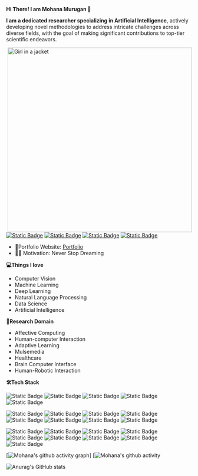 **Hi There! I am Mohana Murugan 👋**

**I am a dedicated researcher specializing in Artificial Intelligence**, actively developing novel methodologies to address intricate challenges across diverse fields, with the goal of making significant contributions to top-tier scientific endeavors.

 <img src="https://github.com/Mohana-Murugan/Mohana-Murugan/blob/main/ezgif-1-b0d2bc44da.gif" alt="Girl in a jacket" width="500" height="500" align="right">
 
 [![Static Badge](https://img.shields.io/badge/mohanamurukan%40gmail.com-red?logo=gmail&logoColor=white)](mailto:mohanamurukan@gmail.com) [![Static Badge](https://img.shields.io/badge/Mohana%20Murugan-blue?logo=google%20scholar&logoColor=white)](https://scholar.google.com/citations?user=DTGvo_sAAAAJ&hl=en&authuser=1) [![Static Badge](https://img.shields.io/badge/Mohana%20Murugan-%20green?logo=ResearchGate&logoColor=white)](https://www.researchgate.net/profile/Mohana-Murugan) [![Static Badge](https://img.shields.io/badge/Mohana%20Murugan-blue?logo=linkedin&logoColor=white)](https://www.linkedin.com/in/mohana-m-84a435231?utm_source=share&utm_campaign=share_via&utm_content=profile&utm_medium=android_app)

- 🎯Portfolio Website: [Portfolio]()
- 👩‍💻 Motivation: Never Stop Dreaming
 
**💻Things I love** 
   - Computer Vision 
   - Machine Learning
   - Deep Learning
   - Natural Language Processing
   - Data Science
   - Artificial Intelligence
     
**📌Research Domain**
   - Affective Computing
   - Human-computer Interaction
   - Adaptive Learning
   - Mulsemedia
   - Healthcare
   - Brain Computer Interface
   - Human-Robotic Interaction



**🛠️Tech Stack**
  
 ![Static Badge](https://img.shields.io/badge/Python-black?logo=python) ![Static Badge](https://img.shields.io/badge/scikit-learn-black?logo=scikit-learn) ![Static Badge](https://img.shields.io/badge/TensorFlow-black?logo=TensorFlow) ![Static Badge](https://img.shields.io/badge/Keras-black?logo=Keras) ![Static Badge](https://img.shields.io/badge/PyTorch-black?logo=PyTorch)

 ![Static Badge](https://img.shields.io/badge/OpenCV-black?logo=OpenCV) ![Static Badge](https://img.shields.io/badge/Matplotlib-black?logo=Matplotlib) ![Static Badge](https://img.shields.io/badge/Seaborn-black?logo=Seaborn) ![Static Badge](https://img.shields.io/badge/Plotly-black?logo=Plotly) ![Static Badge](https://img.shields.io/badge/Auto-sklearn-black?logo=Auto-sklearn) ![Static Badge](https://img.shields.io/badge/NLTK-black?logo=nltk) ![Static Badge](https://img.shields.io/badge/spaCy%20-black?logo=SpaCy%20) ![Static Badge](https://img.shields.io/badge/TextBlob%20-black?logo=TextBlob)

![Static Badge](https://img.shields.io/badge/programming-black?logo=C) ![Static Badge](https://img.shields.io/badge/programming-black?logo=C%2B%2B) ![Static Badge](https://img.shields.io/badge/Java-black?logo=java) ![Static Badge](https://img.shields.io/badge/SQL-black?logo=SQL) ![Static Badge](https://img.shields.io/badge/MySQL-black?logo=MySQL) ![Static Badge](https://img.shields.io/badge/Git-black?logo=Git) ![Static Badge](https://img.shields.io/badge/HTML5-black?logo=HTML5) ![Static Badge](https://img.shields.io/badge/CSS3-black?logo=CSS3) ![Static Badge](https://img.shields.io/badge/PHP-black?logo=PHP)

[![Mohana's github activity graph](https://github-readme-activity-graph.vercel.app/graph?username=Mohana-Murugan&bg_color=171717&color=eeedee&line=79ec69&point=ffffff&area=true&hide_border=true)]
[![Mohana's github activity](https://github.com/mohana-murugan/github-readme-activity-graph)

![Anurag's GitHub stats](https://github-readme-stats.vercel.app/api?username=anuraghazra&theme=dark&show_icons=true)
<!---
Mohana-AI/Mohana-AI is a ✨ special ✨ repository because its `README.md` (this file) appears on your GitHub profile.
You can click the Preview link to take a look at your changes.
--->
